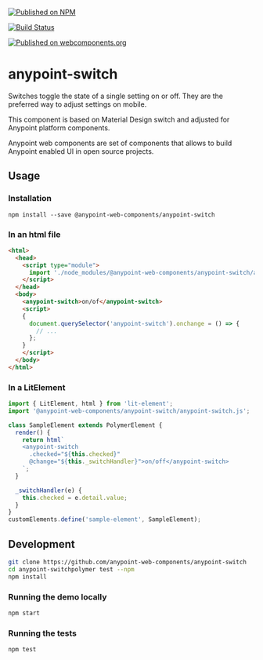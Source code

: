 [![Published on NPM](https://img.shields.io/npm/v/@anypoint-web-components/anypoint-switch.svg)](https://www.npmjs.com/package/@anypoint-web-components/anypoint-switch)

[![Build Status](https://travis-ci.org/anypoint-web-components/anypoint-switch.svg?branch=stage)](https://travis-ci.org/anypoint-web-components/anypoint-switch)

[![Published on webcomponents.org](https://img.shields.io/badge/webcomponents.org-published-blue.svg)](https://www.webcomponents.org/element/anypoint-web-components/anypoint-switch)

# anypoint-switch

Switches toggle the state of a single setting on or off. They are the preferred way to adjust settings on mobile.

This component is based on Material Design switch and adjusted for Anypoint platform components.

Anypoint web components are set of components that allows to build Anypoint enabled UI in open source projects.

## Usage

### Installation
```
npm install --save @anypoint-web-components/anypoint-switch
```

### In an html file

```html
<html>
  <head>
    <script type="module">
      import './node_modules/@anypoint-web-components/anypoint-switch/anypoint-switch.js';
    </script>
  </head>
  <body>
    <anypoint-switch>on/of</anypoint-switch>
    <script>
    {
      document.querySelector('anypoint-switch').onchange = () => {
        // ...
      };
    }
    </script>
  </body>
</html>
```

### In a LitElement

```js
import { LitElement, html } from 'lit-element';
import '@anypoint-web-components/anypoint-switch/anypoint-switch.js';

class SampleElement extends PolymerElement {
  render() {
    return html`
    <anypoint-switch
      .checked="${this.checked}"
      @change="${this._switchHandler}">on/off</anypoint-switch>
    `;
  }

  _switchHandler(e) {
    this.checked = e.detail.value;
  }
}
customElements.define('sample-element', SampleElement);
```

## Development

```sh
git clone https://github.com/anypoint-web-components/anypoint-switch
cd anypoint-switchpolymer test --npm
npm install
```

### Running the demo locally

```sh
npm start
```

### Running the tests

```sh
npm test
```
